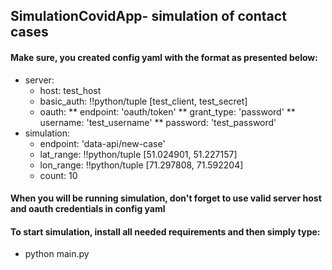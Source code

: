 ## SimulationCovidApp- simulation of contact cases

#### Make sure, you created config yaml with the format as presented below:

* server:
  * host: test_host
  * basic_auth: !!python/tuple [test_client, test_secret]
  * oauth:
    ** endpoint: 'oauth/token'
    ** grant_type: 'password'
    ** username: 'test_username'
    ** password: 'test_password'
* simulation:
  * endpoint: 'data-api/new-case'
  * lat_range: !!python/tuple [51.024901, 51.227157]
  * lon_range: !!python/tuple [71.297808, 71.592204]
  * count: 10

#### When you will be running simulation, don't forget to use valid server host and oauth credentials in config yaml

#### To start simulation, install all needed requirements and then simply type: 

* python main.py
